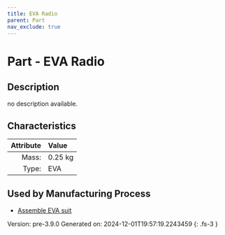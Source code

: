 ```yaml
---
title: EVA Radio
parent: Part
nav_exclude: true
---
```

# Part - EVA Radio

## Description
no description available.

## Characteristics

| Attribute      | Value |
|--------:|:------|
|Mass:|0.25 kg|
|Type:|EVA|


## Used by Manufacturing Process

- [Assemble EVA suit](../process/assemble-eva-suit.html)


Version: pre-3.9.0 Generated on: 2024-12-01T19:57:19.2243459
{: .fs-3 }

